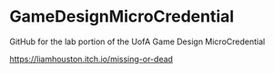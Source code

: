 # GameDesignMicroCredential
GitHub for the lab portion of the UofA Game Design MicroCredential

https://liamhouston.itch.io/missing-or-dead
